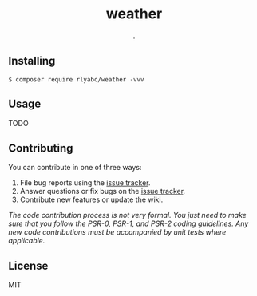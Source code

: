 <h1 align="center"> weather </h1>

<p align="center"> .</p>


## Installing

```shell
$ composer require rlyabc/weather -vvv
```

## Usage

TODO

## Contributing

You can contribute in one of three ways:

1. File bug reports using the [issue tracker](https://github.com/rlyabc/weather/issues).
2. Answer questions or fix bugs on the [issue tracker](https://github.com/rlyabc/weather/issues).
3. Contribute new features or update the wiki.

_The code contribution process is not very formal. You just need to make sure that you follow the PSR-0, PSR-1, and PSR-2 coding guidelines. Any new code contributions must be accompanied by unit tests where applicable._

## License

MIT